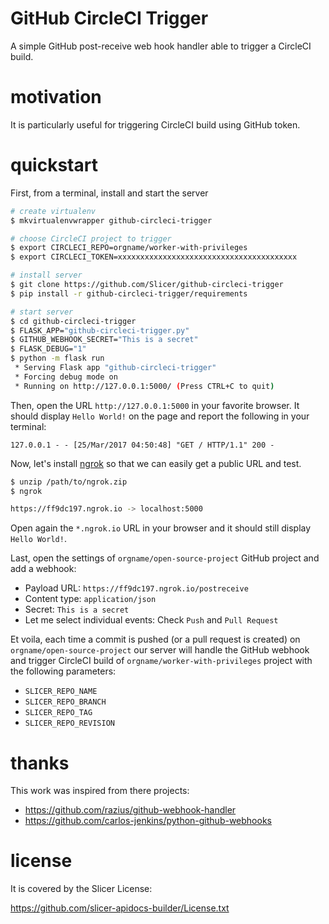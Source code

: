 # GitHub CircleCI Trigger

A simple GitHub post-receive web hook handler able to trigger a CircleCI build.

# motivation

It is particularly useful for triggering CircleCI build using GitHub token.

# quickstart

First, from a terminal, install and start the server

```bash
# create virtualenv
$ mkvirtualenvwrapper github-circleci-trigger

# choose CircleCI project to trigger
$ export CIRCLECI_REPO=orgname/worker-with-privileges
$ export CIRCLECI_TOKEN=xxxxxxxxxxxxxxxxxxxxxxxxxxxxxxxxxxxxxxxx

# install server
$ git clone https://github.com/Slicer/github-circleci-trigger
$ pip install -r github-circleci-trigger/requirements

# start server
$ cd github-circleci-trigger
$ FLASK_APP="github-circleci-trigger.py"
$ GITHUB_WEBHOOK_SECRET="This is a secret"
$ FLASK_DEBUG="1"
$ python -m flask run
 * Serving Flask app "github-circleci-trigger"
 * Forcing debug mode on
 * Running on http://127.0.0.1:5000/ (Press CTRL+C to quit)
```

Then, open the URL ``http://127.0.0.1:5000`` in your favorite browser. It should display 
``Hello World!`` on the page and report the following in your terminal:

```
127.0.0.1 - - [25/Mar/2017 04:50:48] "GET / HTTP/1.1" 200 -
```

Now, let's install [ngrok](https://ngrok.com/download) so that we can easily get a public URL
and test.

```bash
$ unzip /path/to/ngrok.zip
$ ngrok

https://ff9dc197.ngrok.io -> localhost:5000
```

Open again the ``*.ngrok.io`` URL in your browser and it should still display ``Hello World!``.

Last, open the settings of ``orgname/open-source-project`` GitHub project and add a webhook:

 * Payload URL: ``https://ff9dc197.ngrok.io/postreceive``
 * Content type: ``application/json``
 * Secret: ``This is a secret``
 * Let me select individual events: Check ``Push`` and ``Pull Request``

Et voila, each time a commit is pushed (or a pull request is created) on ``orgname/open-source-project`` 
our server will handle the GitHub webhook and trigger CircleCI build of ``orgname/worker-with-privileges``
project with the following parameters:

* ``SLICER_REPO_NAME``
* ``SLICER_REPO_BRANCH``
* ``SLICER_REPO_TAG``
* ``SLICER_REPO_REVISION``

# thanks

This work was inspired from there projects:
* https://github.com/razius/github-webhook-handler
* https://github.com/carlos-jenkins/python-github-webhooks

# license

It is covered by the Slicer License:

https://github.com/slicer-apidocs-builder/License.txt